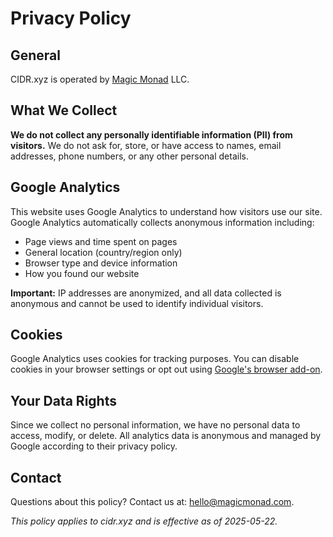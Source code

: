 # Privacy Policy

## General

CIDR.xyz is operated by [Magic Monad](https://magicmonad.com) LLC.

## What We Collect

**We do not collect any personally identifiable information (PII) from visitors.** We do not ask for, store, or have access to names, email addresses, phone numbers, or any other personal details.

## Google Analytics

This website uses Google Analytics to understand how visitors use our site. Google Analytics automatically collects anonymous information including:
- Page views and time spent on pages
- General location (country/region only)
- Browser type and device information
- How you found our website

**Important:** IP addresses are anonymized, and all data collected is anonymous and cannot be used to identify individual visitors.

## Cookies

Google Analytics uses cookies for tracking purposes. You can disable cookies in your browser settings or opt out using [Google's browser add-on](https://tools.google.com/dlpage/gaoptout).

## Your Data Rights

Since we collect no personal information, we have no personal data to access, modify, or delete. All analytics data is anonymous and managed by Google according to their privacy policy.

## Contact

Questions about this policy? Contact us at: [hello@magicmonad.com](mailto:hello@magicmonad.com).

*This policy applies to cidr.xyz and is effective as of 2025-05-22.*